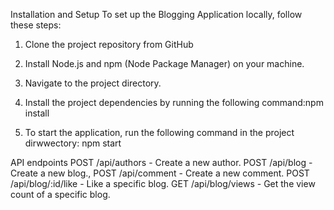 Installation and Setup
To set up the Blogging Application locally, follow these steps:

1. Clone the project repository from GitHub

2. Install Node.js and npm (Node Package Manager) on your machine.

3. Navigate to the project directory.

4. Install the project dependencies by running the following command:npm install

5. To start the application, run the following command in the project dirwwectory: npm start

API endpoints
POST /api/authors - Create a new author.
POST /api/blog - Create a new blog.,
POST /api/comment - Create a new comment.
POST /api/blog/:id/like - Like a specific blog.
GET /api/blog/views - Get the view count of a specific blog.
